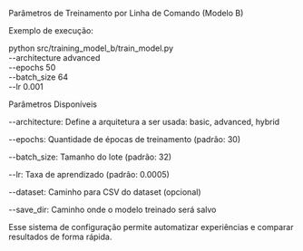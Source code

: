 Parâmetros de Treinamento por Linha de Comando (Modelo B)

Exemplo de execução:

python src/training_model_b/train_model.py \
  --architecture advanced \
  --epochs 50 \
  --batch_size 64 \
  --lr 0.001

Parâmetros Disponíveis

--architecture: Define a arquitetura a ser usada: basic, advanced, hybrid

--epochs: Quantidade de épocas de treinamento (padrão: 30)

--batch_size: Tamanho do lote (padrão: 32)

--lr: Taxa de aprendizado (padrão: 0.0005)

--dataset: Caminho para CSV do dataset (opcional)

--save_dir: Caminho onde o modelo treinado será salvo

Esse sistema de configuração permite automatizar experiências e comparar resultados de forma rápida.